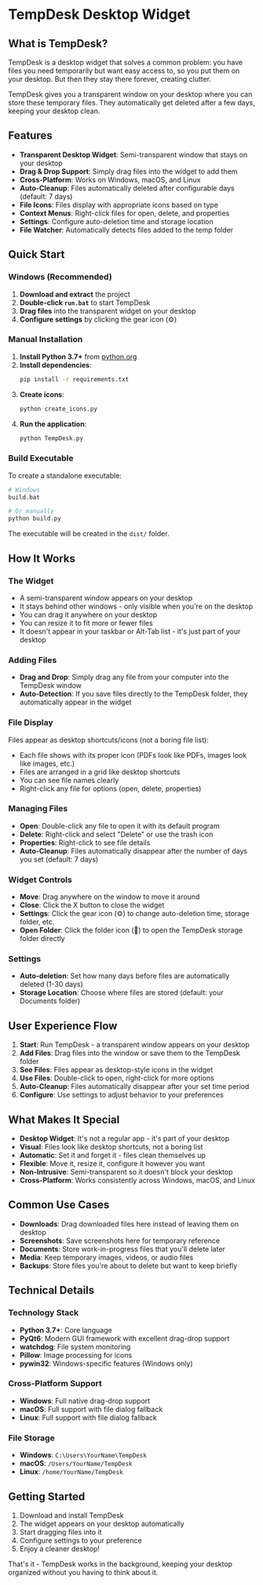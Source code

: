 # TempDesk Desktop Widget

## What is TempDesk?

TempDesk is a desktop widget that solves a common problem: you have files you need temporarily but want easy access to, so you put them on your desktop. But then they stay there forever, creating clutter.

TempDesk gives you a transparent window on your desktop where you can store these temporary files. They automatically get deleted after a few days, keeping your desktop clean.

## Features

- **Transparent Desktop Widget**: Semi-transparent window that stays on your desktop
- **Drag & Drop Support**: Simply drag files into the widget to add them
- **Cross-Platform**: Works on Windows, macOS, and Linux
- **Auto-Cleanup**: Files automatically deleted after configurable days (default: 7 days)
- **File Icons**: Files display with appropriate icons based on type
- **Context Menus**: Right-click files for open, delete, and properties
- **Settings**: Configure auto-deletion time and storage location
- **File Watcher**: Automatically detects files added to the temp folder

## Quick Start

### Windows (Recommended)

1. **Download and extract** the project
2. **Double-click `run.bat`** to start TempDesk
3. **Drag files** into the transparent widget on your desktop
4. **Configure settings** by clicking the gear icon (⚙)

### Manual Installation

1. **Install Python 3.7+** from [python.org](https://python.org)
2. **Install dependencies**:
   ```bash
   pip install -r requirements.txt
   ```
3. **Create icons**:
   ```bash
   python create_icons.py
   ```
4. **Run the application**:
   ```bash
   python TempDesk.py
   ```

### Build Executable

To create a standalone executable:

```bash
# Windows
build.bat

# Or manually
python build.py
```

The executable will be created in the `dist/` folder.

## How It Works

### The Widget
- A semi-transparent window appears on your desktop
- It stays behind other windows - only visible when you're on the desktop
- You can drag it anywhere on your desktop
- You can resize it to fit more or fewer files
- It doesn't appear in your taskbar or Alt-Tab list - it's just part of your desktop

### Adding Files
- **Drag and Drop**: Simply drag any file from your computer into the TempDesk window
- **Auto-Detection**: If you save files directly to the TempDesk folder, they automatically appear in the widget

### File Display
Files appear as desktop shortcuts/icons (not a boring file list):
- Each file shows with its proper icon (PDFs look like PDFs, images look like images, etc.)
- Files are arranged in a grid like desktop shortcuts
- You can see file names clearly
- Right-click any file for options (open, delete, properties)

### Managing Files
- **Open**: Double-click any file to open it with its default program
- **Delete**: Right-click and select "Delete" or use the trash icon
- **Properties**: Right-click to see file details
- **Auto-Cleanup**: Files automatically disappear after the number of days you set (default: 7 days)

### Widget Controls
- **Move**: Drag anywhere on the window to move it around
- **Close**: Click the X button to close the widget
- **Settings**: Click the gear icon (⚙) to change auto-deletion time, storage folder, etc.
- **Open Folder**: Click the folder icon (📁) to open the TempDesk storage folder directly

### Settings
- **Auto-deletion**: Set how many days before files are automatically deleted (1-30 days)
- **Storage Location**: Choose where files are stored (default: your Documents folder)

## User Experience Flow

1. **Start**: Run TempDesk - a transparent window appears on your desktop
2. **Add Files**: Drag files into the window or save them to the TempDesk folder
3. **See Files**: Files appear as desktop-style icons in the widget
4. **Use Files**: Double-click to open, right-click for more options
5. **Auto-Cleanup**: Files automatically disappear after your set time period
6. **Configure**: Use settings to adjust behavior to your preferences

## What Makes It Special

- **Desktop Widget**: It's not a regular app - it's part of your desktop
- **Visual**: Files look like desktop shortcuts, not a boring list
- **Automatic**: Set it and forget it - files clean themselves up
- **Flexible**: Move it, resize it, configure it however you want
- **Non-Intrusive**: Semi-transparent so it doesn't block your desktop
- **Cross-Platform**: Works consistently across Windows, macOS, and Linux

## Common Use Cases

- **Downloads**: Drag downloaded files here instead of leaving them on desktop
- **Screenshots**: Save screenshots here for temporary reference
- **Documents**: Store work-in-progress files that you'll delete later
- **Media**: Keep temporary images, videos, or audio files
- **Backups**: Store files you're about to delete but want to keep briefly

## Technical Details

### Technology Stack
- **Python 3.7+**: Core language
- **PyQt6**: Modern GUI framework with excellent drag-drop support
- **watchdog**: File system monitoring
- **Pillow**: Image processing for icons
- **pywin32**: Windows-specific features (Windows only)

### Cross-Platform Support
- **Windows**: Full native drag-drop support
- **macOS**: Full support with file dialog fallback
- **Linux**: Full support with file dialog fallback

### File Storage
- **Windows**: `C:\Users\YourName\TempDesk`
- **macOS**: `/Users/YourName/TempDesk`
- **Linux**: `/home/YourName/TempDesk`

## Getting Started

1. Download and install TempDesk
2. The widget appears on your desktop automatically
3. Start dragging files into it
4. Configure settings to your preference
5. Enjoy a cleaner desktop!

That's it - TempDesk works in the background, keeping your desktop organized without you having to think about it. 